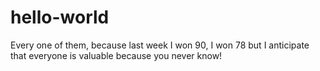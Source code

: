 # hello-world

Every one of them, because last week I won 90, I won 78 but I anticipate that everyone is valuable because you never know!
